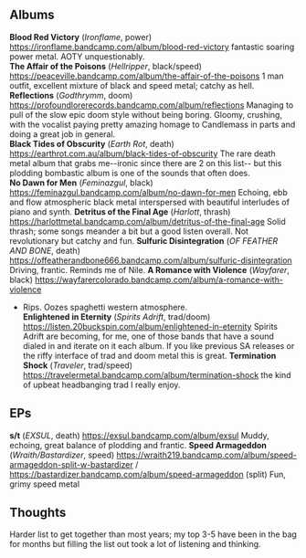 ## Albums
**Blood Red Victory** (*Ironflame*, power) https://ironflame.bandcamp.com/album/blood-red-victory
fantastic soaring power metal. AOTY unquestionably.  
**The Affair of the Poisons** (*Hellripper*, black/speed)   https://peaceville.bandcamp.com/album/the-affair-of-the-poisons
  1 man outfit, excellent mixture of black and speed metal; catchy as hell. 
**Reflections** (*Godthrymm*, doom) https://profoundlorerecords.bandcamp.com/album/reflections
Managing to pull of the slow epic doom style without being boring. Gloomy, crushing, with the vocalist paying pretty amazing homage to Candlemass in parts and doing a great job in general.    
**Black Tides of Obscurity** (*Earth Rot*, death)   https://earthrot.com.au/album/black-tides-of-obscurity
The rare death metal album that grabs me--ironic since there are 2 on this list-- but this plodding bombastic album is one of the sounds that often does.   
**No Dawn for Men** (*Feminazgul*, black)   https://feminazgul.bandcamp.com/album/no-dawn-for-men
Echoing, ebb and flow atmospheric black metal interspersed with beautiful interludes of piano and synth. 
**Detritus of the Final Age** (*Harlott*, thrash)   https://harlottmetal.bandcamp.com/album/detritus-of-the-final-age
 Solid thrash; some songs meander a bit but a good listen overall. Not revolutionary but catchy and fun.
**Sulfuric Disintegration** (*OF FEATHER AND BONE*, death)   https://offeatherandbone666.bandcamp.com/album/sulfuric-disintegration
Driving, frantic. Reminds me of Nile.
**A Romance with Violence** (*Wayfarer*, black)   https://wayfarercolorado.bandcamp.com/album/a-romance-with-violence
- Rips. Oozes spaghetti western atmosphere.    
**Enlightened in Eternity** (*Spirits Adrift*, trad/doom)   https://listen.20buckspin.com/album/enlightened-in-eternity
Spirits Adrift are becoming, for me, one of those bands that have a sound dialed in and iterate on it each album. If you like previous SA releases or the riffy interface of trad and doom metal this is great.
**Termination Shock** (*Traveler*, trad/speed)   https://travelermetal.bandcamp.com/album/termination-shock
the kind of upbeat headbanging trad I really enjoy.  

## EPs
**s/t** (*EXSUL*, death)   https://exsul.bandcamp.com/album/exsul
 Muddy, echoing, great balance of plodding and frantic.
**Speed Armageddon** (*Wraith/Bastardizer*, speed)   https://wraith219.bandcamp.com/album/speed-armageddon-split-w-bastardizer / https://bastardizer.bandcamp.com/album/speed-armageddon (split)
Fun, grimy speed metal

## Thoughts
Harder list to get together than most years; my top 3-5 have been in the bag for months but filling the list out took a lot of listening and thinking.
